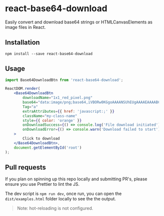 # react-base64-download

Easily convert and download base64 strings or HTMLCanvasElements as image files in React.

## Installation

`npm install --save react-base64-download`

## Usage

```jsx
import Base64DownloadBtn from 'react-base64-download';

ReactDOM.render(
    <Base64DownloadBtn
        downloadName="1x1_red_pixel.png"
        base64="data:image/png;base64,iVBORw0KGgoAAAANSUhEUgAAAAEAAAABCAIAAACQd1PeAAAAAXNSR0IArs4c6QAAAARnQU1BAACxjwv8YQUAAAAJcEhZcwAADsMAAA7DAcdvqGQAAAAYdEVYdFNvZnR3YXJlAHBhaW50Lm5ldCA0LjEuNv1OCegAAAAMSURBVBhXY/jPYAwAAzQBM849AKsAAAAASUVORK5CYII="
        Tag="a"
        extraAttributes={{ href: 'javascript:;' }}
        className="my-class-name"
        style={{ color: 'orange' }}
        onDownloadSuccess={() => console.log('File download initiated')}
        onDownloadError={() => console.warn('Download failed to start')}
    >
        Click to download
    </Base64DownloadBtn>,
    document.getElementById('root')
);
```

## Pull requests

If you plan on spinning up this repo locally and submitting PR's, please ensure you use Prettier to lint the JS.

The dev script is `npm run dev`, once run, you can open the `dist/examples.html` folder locally to see the the output.

> Note: hot-reloading is not configured.
